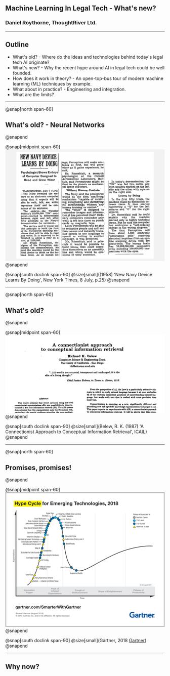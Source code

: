## Machine Learning In Legal Tech - What's new?

### Daniel Roythorne, ThoughtRiver Ltd.

---

## Outline

- What's old? - Where do the ideas and technologies behind today's legal tech AI originate?
- What's new? - Why the recent hype around AI in legal tech could be well founded. 
- How does it work in theory? - An open-top-bus tour of modern machine learning (ML) techniques by example.
- What about in practice? - Engineering and integration.
- What are the limits?

---


@snap[north span-60]
## What's old? - Neural Networks
@snapend

@snap[midpoint span-60]
![nyt_1958](assets/img/nyt_1958.png)
@snapend

@snap[south doclink span-90]
@size[small]((1958) 'New Navy Device Learns By Doing', New York Times, 8 July, p.25)
@snapend

---

@snap[north span-60]
## What's old?
@snapend

@snap[midpoint span-60]
![Belew (1987)](assets/img/belew_1987_title.png)
@snapend

@snap[south doclink span-90]
@size[small](Belew, R. K. (1987) 'A Connectionist Approach to Conceptual Information Retrieval', ICAIL)
@snapend

---

@snap[north span-60]
## Promises, promises!
@snapend

@snap[midpoint span-60]
![Gartner (2018)](assets/img/gartner_hype_cycle.png)
@snapend

@snap[south doclink span-90]
@size[small](Gartner, 2018 [Gartner](https://www.gartner.com/smarterwithgartner/5-trends-emerge-in-gartner-hype-cycle-for-emerging-technologies-2018))
@snapend

---

## Why now?



